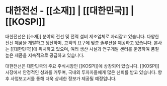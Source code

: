 # 대한전선 - [[소재]] | [[대한민국]] | [[KOSPI]]

대한전선은 [[소재]] 분야의 전선 및 전력 설비 제조업체로 자리잡고 있습니다. 다양한 전선 제품을 개발하고 생산하며, 고객의 요구에 맞춘 솔루션을 제공하고 있습니다. 본사는 [[대한민국]]에 위치하고 있으며, 여러 생산 시설과 연구개발 센터를 운영하여 품질 높은 제품을 지속적으로 공급하고 있습니다.

대한전선은 대한민국의 주요 주식시장인 [[KOSPI]]에 상장되어 있습니다. [[KOSPI]] 시장에서 안정적인 성과를 거두며, 국내외 투자자들에게 많은 신뢰를 받고 있습니다. 향후 사업보고서를 통해 더욱 상세한 정보가 제공될 예정입니다.
